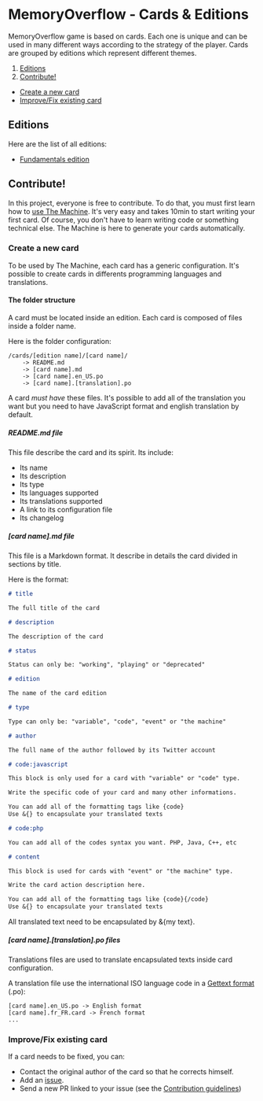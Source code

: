 # MemoryOverflow - Cards & Editions

MemoryOverflow game is based on cards. Each one is unique and can be used in many different ways according to the strategy of the player.
Cards are grouped by editions which represent different themes.

 1. [Editions](#editions)
 2. [Contribute!](#contribute)
  - [Create a new card](#create)
  - [Improve/Fix existing card](#fix)

## <a name="editions"></a> Editions

Here are the list of all editions:
* [Fundamentals edition](fundamentals/)

## <a name="contribute"></a> Contribute!

In this project, everyone is free to contribute. To do that, you must first learn how to [use The Machine](../the-machine/). It's very easy and takes 10min to start writing your first card. Of course, you don't have to learn writing code or something technical else. The Machine is here to generate your cards automatically.

### <a name="create"></a> Create a new card

To be used by The Machine, each card has a generic configuration.
It's possible to create cards in differents programming languages and translations.

#### The folder structure

A card must be located inside an edition. Each card is composed of files inside a folder name.

Here is the folder configuration:
```
/cards/[edition name]/[card name]/
    -> README.md
    -> [card name].md
    -> [card name].en_US.po
    -> [card name].[translation].po
```

A card *must have* these files. It's possible to add all of the translation you want but you need to have JavaScript format and english translation by default.

##### README.md file

This file describe the card and its spirit.
Its include:
* Its name
* Its description
* Its type
* Its languages supported
* Its translations supported
* A link to its configuration file
* Its changelog

##### [card name].md file

This file is a Markdown format. It describe in details the card divided in sections by title.

Here is the format:
```markdown
# title

The full title of the card

# description

The description of the card

# status

Status can only be: "working", "playing" or "deprecated"

# edition

The name of the card edition

# type

Type can only be: "variable", "code", "event" or "the machine"

# author

The full name of the author followed by its Twitter account

# code:javascript

This block is only used for a card with "variable" or "code" type.

Write the specific code of your card and many other informations.

You can add all of the formatting tags like {code}
Use &{} to encapsulate your translated texts

# code:php

You can add all of the codes syntax you want. PHP, Java, C++, etc

# content

This block is used for cards with "event" or "the machine" type.

Write the card action description here.

You can add all of the formatting tags like {code}{/code}
Use &{} to encapsulate your translated texts

```

All translated text need to be encapsulated by &{my text}.

##### [card name].[translation].po files

Translations files are used to translate encapsulated texts inside card configuration.

A translation file use the international ISO language code in a [Gettext format](http://www.gnu.org/software/gettext) (.po):
```
[card name].en_US.po -> English format
[card name].fr_FR.card -> French format
...
```

### <a name="fix"></a> Improve/Fix existing card

If a card needs to be fixed, you can:
* Contact the original author of the card so that he corrects himself.
* Add an [issue](https://github.com/CodeCorico/MemoryOverflow/issues).
* Send a new PR linked to your issue (see the [Contribution guidelines](../CONTRIBUTING.md))
